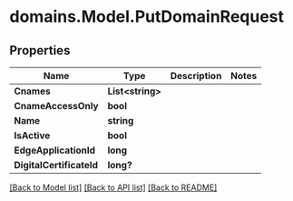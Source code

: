 # domains.Model.PutDomainRequest

## Properties

Name | Type | Description | Notes
------------ | ------------- | ------------- | -------------
**Cnames** | **List&lt;string&gt;** |  | 
**CnameAccessOnly** | **bool** |  | 
**Name** | **string** |  | 
**IsActive** | **bool** |  | 
**EdgeApplicationId** | **long** |  | 
**DigitalCertificateId** | **long?** |  | 

[[Back to Model list]](../README.md#documentation-for-models) [[Back to API list]](../README.md#documentation-for-api-endpoints) [[Back to README]](../README.md)

